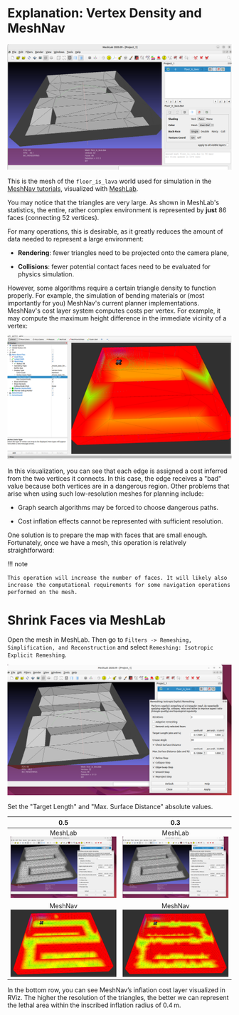 # Explanation: Vertex Density and MeshNav

![ShrinkFaces01](/media/mesh_edit/shrink_faces_01_orig.png)

This is the mesh of the `floor_is_lava` world used for simulation in the [MeshNav tutorials](https://github.com/naturerobots/mesh_navigation_tutorials), visualized with [MeshLab](https://www.meshlab.net/).

You may notice that the triangles are very large. As shown in MeshLab's statistics, the entire, rather complex environment is represented by **just** 86 faces (connecting 52 vertices).

For many operations, this is desirable, as it greatly reduces the amount of data needed to represent a large environment:

- **Rendering**: fewer triangles need to be projected onto the camera plane,

- **Collisions**: fewer potential contact faces need to be evaluated for physics simulation.

However, some algorithms require a certain triangle density to function properly. For example, the simulation of bending materials or (most importantly for you) MeshNav's current planner implementations. MeshNav's cost layer system computes costs per vertex. For example, it may compute the maximum height difference in the immediate vicinity of a vertex:

![ShrinkFaces02](/media/mesh_edit/shrink_faces_02_orig_rviz.png)

In this visualization, you can see that each edge is assigned a cost inferred from the two vertices it connects. In this case, the edge receives a "bad" value because both vertices are in a dangerous region. Other problems that arise when using such low-resolution meshes for planning include:

- Graph search algorithms may be forced to choose dangerous paths.

- Cost inflation effects cannot be represented with sufficient resolution.

One solution is to prepare the map with faces that are small enough. Fortunately, once we have a mesh, this operation is relatively straightforward:

!!! note

    This operation will increase the number of faces. It will likely also increase the computational requirements for some navigation operations performed on the mesh.

# Shrink Faces via MeshLab

Open the mesh in MeshLab. Then go to `Filters -> Remeshing, Simplification, and Reconstruction` and select `Remeshing: Isotropic Explicit Remeshing`.

![Edit1](/media/mesh_edit/shrink_faces_03_edit.png)

Set the "Target Length" and "Max. Surface Distance" absolute values.

| 0.5   | 0.3 |
|:--:|:--:|
| MeshLab ![Edit2](/media/mesh_edit/shrink_faces_04_05.png)  | MeshLab ![Edit3](/media/mesh_edit/shrink_faces_05_03.png)   |
| MeshNav ![Edit2b](/media/mesh_edit/shrink_faces_04_05_rviz.png) |  MeshNav ![Edit3b](/media/mesh_edit/shrink_faces_05_03_rviz.png) |

In the bottom row, you can see MeshNav’s inflation cost layer visualized in RViz. The higher the resolution of the triangles, the better we can represent the lethal area within the inscribed inflation radius of 0.4 m.
